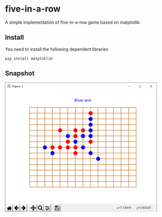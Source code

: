 # five-in-a-row
A simple implementation of five-in-a-row game based on matplotlib
## Install
You need to install the following dependent libraries
```
pip install matplotlib
```
## Snapshot
![run](./five-in-a-row/run.png)